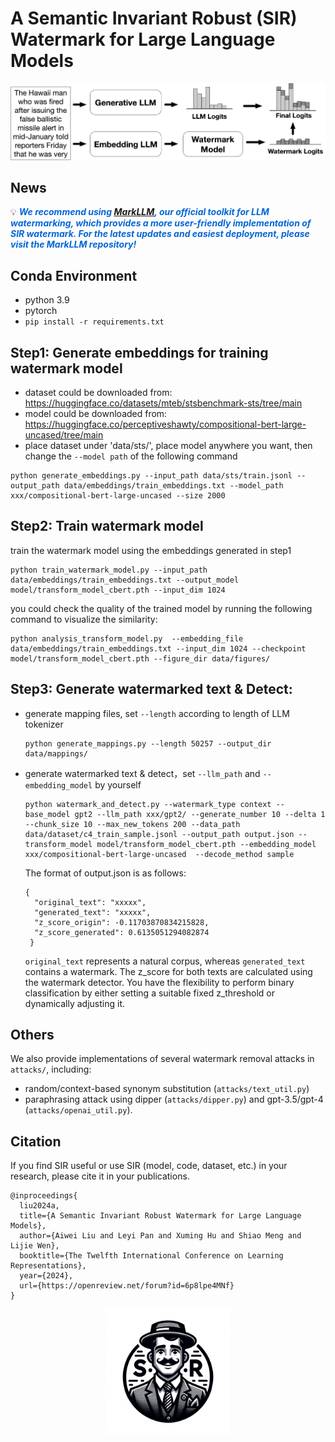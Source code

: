 <!-- ![SIR](./figs/logo.png) -->

# A Semantic Invariant Robust (SIR) Watermark for Large Language Models

![SIR](./figs/r-robust-model.png)

## News

💡 **_<span style="color: #0366d6;">We recommend using [MarkLLM](https://github.com/THU-BPM/MarkLLM), our official toolkit for LLM watermarking, which provides a more user-friendly implementation of SIR watermark. For the latest updates and easiest deployment, please visit the MarkLLM repository!</span>_**


## Conda Environment

- python 3.9
- pytorch
- `pip install -r requirements.txt`

## Step1: Generate embeddings for training watermark model

- dataset could be downloaded from: https://huggingface.co/datasets/mteb/stsbenchmark-sts/tree/main
- model could be downloaded from: https://huggingface.co/perceptiveshawty/compositional-bert-large-uncased/tree/main
- place dataset under 'data/sts/', place model anywhere you want, then change the `--model path` of the following command

```
python generate_embeddings.py --input_path data/sts/train.jsonl --output_path data/embeddings/train_embeddings.txt --model_path xxx/compositional-bert-large-uncased --size 2000
```

## Step2: Train watermark model

train the watermark model using the embeddings generated in step1

```
python train_watermark_model.py --input_path data/embeddings/train_embeddings.txt --output_model model/transform_model_cbert.pth --input_dim 1024
```

you could check the quality of the trained model by running the following command to visualize the similarity:

```
python analysis_transform_model.py  --embedding_file data/embeddings/train_embeddings.txt --input_dim 1024 --checkpoint model/transform_model_cbert.pth --figure_dir data/figures/
```

## Step3: Generate watermarked text & Detect:

- generate mapping files, set `--length` according to length of LLM tokenizer

  ```
  python generate_mappings.py --length 50257 --output_dir data/mappings/ 
  ```
- generate watermarked text & detect，set `--llm_path` and `--embedding_model` by yourself

  ```
  python watermark_and_detect.py --watermark_type context --base_model gpt2 --llm_path xxx/gpt2/ --generate_number 10 --delta 1 --chunk_size 10 --max_new_tokens 200 --data_path data/dataset/c4_train_sample.jsonl --output_path output.json --transform_model model/transform_model_cbert.pth --embedding_model xxx/compositional-bert-large-uncased  --decode_method sample
  ```

  The format of output.json is as follows:

  ```
  {
    "original_text": "xxxxx",
    "generated_text": "xxxxx",
    "z_score_origin": -0.11703870834215828,
    "z_score_generated": 0.6135051294082874
   }
  ```

  `original_text` represents a natural corpus, whereas `generated_text` contains a watermark. The z_score for both texts are calculated using the watermark detector. You have the flexibility to perform binary classification by either setting a suitable fixed z_threshold or dynamically adjusting it.

## Others

We also provide implementations of several watermark removal attacks in `attacks/`, including:

- random/context-based synonym substitution (`attacks/text_util.py`)
- paraphrasing attack using dipper (`attacks/dipper.py`) and gpt-3.5/gpt-4 (`attacks/openai_util.py`).


## Citation
If you find SIR useful or use SIR (model, code, dataset, etc.) in your research, please cite it in your publications.

```
@inproceedings{
  liu2024a,
  title={A Semantic Invariant Robust Watermark for Large Language Models},
  author={Aiwei Liu and Leyi Pan and Xuming Hu and Shiao Meng and Lijie Wen},
  booktitle={The Twelfth International Conference on Learning Representations},
  year={2024},
  url={https://openreview.net/forum?id=6p8lpe4MNf}
}
```

<div style="text-align: center;">
<img src="./figs/logo.png" alt="替代文本" title="可选标题" width="200" height="200">
</div>